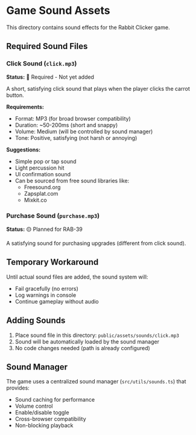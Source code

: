 # Game Sound Assets

This directory contains sound effects for the Rabbit Clicker game.

## Required Sound Files

### Click Sound (`click.mp3`)
**Status:** 🔴 Required - Not yet added

A short, satisfying click sound that plays when the player clicks the carrot button.

**Requirements:**
- Format: MP3 (for broad browser compatibility)
- Duration: ~50-200ms (short and snappy)
- Volume: Medium (will be controlled by sound manager)
- Tone: Positive, satisfying (not harsh or annoying)

**Suggestions:**
- Simple pop or tap sound
- Light percussion hit
- UI confirmation sound
- Can be sourced from free sound libraries like:
  - Freesound.org
  - Zapsplat.com
  - Mixkit.co

### Purchase Sound (`purchase.mp3`)
**Status:** 🟡 Planned for RAB-39

A satisfying sound for purchasing upgrades (different from click sound).

## Temporary Workaround

Until actual sound files are added, the sound system will:
- Fail gracefully (no errors)
- Log warnings in console
- Continue gameplay without audio

## Adding Sounds

1. Place sound file in this directory: `public/assets/sounds/click.mp3`
2. Sound will be automatically loaded by the sound manager
3. No code changes needed (path is already configured)

## Sound Manager

The game uses a centralized sound manager (`src/utils/sounds.ts`) that provides:
- Sound caching for performance
- Volume control
- Enable/disable toggle
- Cross-browser compatibility
- Non-blocking playback

